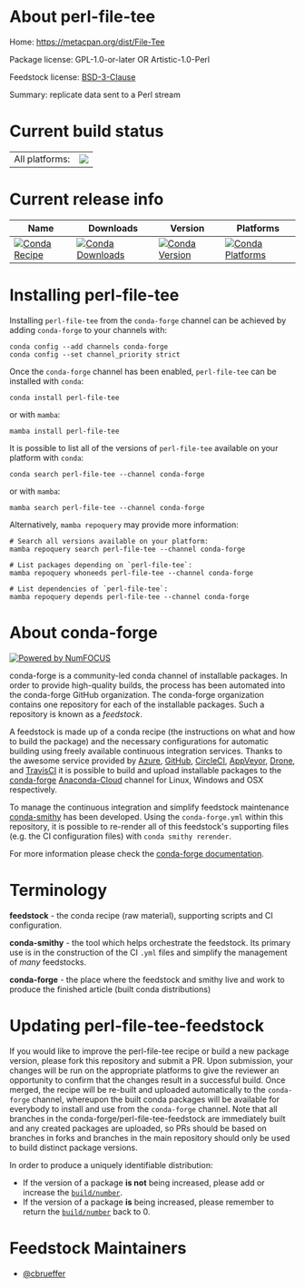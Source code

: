 About perl-file-tee
===================

Home: https://metacpan.org/dist/File-Tee

Package license: GPL-1.0-or-later OR Artistic-1.0-Perl

Feedstock license: [BSD-3-Clause](https://github.com/conda-forge/perl-file-tee-feedstock/blob/main/LICENSE.txt)

Summary: replicate data sent to a Perl stream

Current build status
====================


<table><tr><td>All platforms:</td>
    <td>
      <a href="https://dev.azure.com/conda-forge/feedstock-builds/_build/latest?definitionId=17483&branchName=main">
        <img src="https://dev.azure.com/conda-forge/feedstock-builds/_apis/build/status/perl-file-tee-feedstock?branchName=main">
      </a>
    </td>
  </tr>
</table>

Current release info
====================

| Name | Downloads | Version | Platforms |
| --- | --- | --- | --- |
| [![Conda Recipe](https://img.shields.io/badge/recipe-perl--file--tee-green.svg)](https://anaconda.org/conda-forge/perl-file-tee) | [![Conda Downloads](https://img.shields.io/conda/dn/conda-forge/perl-file-tee.svg)](https://anaconda.org/conda-forge/perl-file-tee) | [![Conda Version](https://img.shields.io/conda/vn/conda-forge/perl-file-tee.svg)](https://anaconda.org/conda-forge/perl-file-tee) | [![Conda Platforms](https://img.shields.io/conda/pn/conda-forge/perl-file-tee.svg)](https://anaconda.org/conda-forge/perl-file-tee) |

Installing perl-file-tee
========================

Installing `perl-file-tee` from the `conda-forge` channel can be achieved by adding `conda-forge` to your channels with:

```
conda config --add channels conda-forge
conda config --set channel_priority strict
```

Once the `conda-forge` channel has been enabled, `perl-file-tee` can be installed with `conda`:

```
conda install perl-file-tee
```

or with `mamba`:

```
mamba install perl-file-tee
```

It is possible to list all of the versions of `perl-file-tee` available on your platform with `conda`:

```
conda search perl-file-tee --channel conda-forge
```

or with `mamba`:

```
mamba search perl-file-tee --channel conda-forge
```

Alternatively, `mamba repoquery` may provide more information:

```
# Search all versions available on your platform:
mamba repoquery search perl-file-tee --channel conda-forge

# List packages depending on `perl-file-tee`:
mamba repoquery whoneeds perl-file-tee --channel conda-forge

# List dependencies of `perl-file-tee`:
mamba repoquery depends perl-file-tee --channel conda-forge
```


About conda-forge
=================

[![Powered by
NumFOCUS](https://img.shields.io/badge/powered%20by-NumFOCUS-orange.svg?style=flat&colorA=E1523D&colorB=007D8A)](https://numfocus.org)

conda-forge is a community-led conda channel of installable packages.
In order to provide high-quality builds, the process has been automated into the
conda-forge GitHub organization. The conda-forge organization contains one repository
for each of the installable packages. Such a repository is known as a *feedstock*.

A feedstock is made up of a conda recipe (the instructions on what and how to build
the package) and the necessary configurations for automatic building using freely
available continuous integration services. Thanks to the awesome service provided by
[Azure](https://azure.microsoft.com/en-us/services/devops/), [GitHub](https://github.com/),
[CircleCI](https://circleci.com/), [AppVeyor](https://www.appveyor.com/),
[Drone](https://cloud.drone.io/welcome), and [TravisCI](https://travis-ci.com/)
it is possible to build and upload installable packages to the
[conda-forge](https://anaconda.org/conda-forge) [Anaconda-Cloud](https://anaconda.org/)
channel for Linux, Windows and OSX respectively.

To manage the continuous integration and simplify feedstock maintenance
[conda-smithy](https://github.com/conda-forge/conda-smithy) has been developed.
Using the ``conda-forge.yml`` within this repository, it is possible to re-render all of
this feedstock's supporting files (e.g. the CI configuration files) with ``conda smithy rerender``.

For more information please check the [conda-forge documentation](https://conda-forge.org/docs/).

Terminology
===========

**feedstock** - the conda recipe (raw material), supporting scripts and CI configuration.

**conda-smithy** - the tool which helps orchestrate the feedstock.
                   Its primary use is in the construction of the CI ``.yml`` files
                   and simplify the management of *many* feedstocks.

**conda-forge** - the place where the feedstock and smithy live and work to
                  produce the finished article (built conda distributions)


Updating perl-file-tee-feedstock
================================

If you would like to improve the perl-file-tee recipe or build a new
package version, please fork this repository and submit a PR. Upon submission,
your changes will be run on the appropriate platforms to give the reviewer an
opportunity to confirm that the changes result in a successful build. Once
merged, the recipe will be re-built and uploaded automatically to the
`conda-forge` channel, whereupon the built conda packages will be available for
everybody to install and use from the `conda-forge` channel.
Note that all branches in the conda-forge/perl-file-tee-feedstock are
immediately built and any created packages are uploaded, so PRs should be based
on branches in forks and branches in the main repository should only be used to
build distinct package versions.

In order to produce a uniquely identifiable distribution:
 * If the version of a package **is not** being increased, please add or increase
   the [``build/number``](https://docs.conda.io/projects/conda-build/en/latest/resources/define-metadata.html#build-number-and-string).
 * If the version of a package **is** being increased, please remember to return
   the [``build/number``](https://docs.conda.io/projects/conda-build/en/latest/resources/define-metadata.html#build-number-and-string)
   back to 0.

Feedstock Maintainers
=====================

* [@cbrueffer](https://github.com/cbrueffer/)

